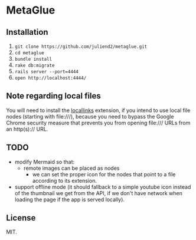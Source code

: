 MetaGlue
========

## Installation

1. `git clone https://github.com/juliend2/metaglue.git`
2. `cd metaglue`
3. `bundle install`
4. `rake db:migrate`
5. `rails server --port=4444`
6. `open http://localhost:4444/`

## Note regarding local files

You will need to install the [locallinks](https://chrome.google.com/webstore/detail/locallinks/jllpkdkcdjndhggodimiphkghogcpida/related) extension, if you intend to use local file nodes (starting with file:///), because you need to bypass the Google Chrome security measure that prevents you from opening file:/// URLs from an http(s):// URL.


## TODO

* modify Mermaid so that:
  * remote images can be placed as nodes
    * we can set the proper icon for the nodes that point to a file according to
      its extension.
* support offline mode (it should fallback to a simple youtube icon instead of
  the thumbnail we get from the API, if we don't have network when loading the
  page if the app is served locally).

## License

MIT.

